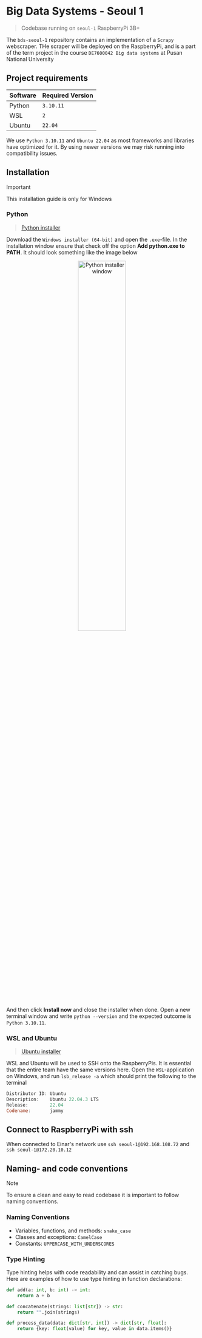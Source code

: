 # Big Data Systems - Seoul 1

> Codebase running on `seoul-1` RaspberryPi 3B+

The `bds-seoul-1` repository contains an implementation of a `Scrapy` webscraper. THe scraper will be deployed on the
RaspberryPi, and is a part of the term project in the course `DE7600042 Big data systems` at Pusan National University

## Project requirements

| Software | Required Version |
|----------|------------------|
| Python   | `3.10.11`        |
| WSL      | `2`              |
| Ubuntu   | `22.04`          |

We use `Python 3.10.11` and `Ubuntu 22.04` as most frameworks and libraries have optimized for it. By using newer
versions we may risk running into compatibility issues.

## Installation

> [!IMPORTANT]  
> This installation guide is only for Windows

### Python

> [Python installer](https://www.python.org/downloads/release/python-31011/)

Download the `Windows installer (64-bit)` and open the `.exe`-file. In the installation window ensure that check off the
option **Add python.exe to PATH**. It should look something like the image below

<div align="center">
  <img src="https://github.com/user-attachments/assets/ca85b102-c5ad-4716-a108-f79f1d065492" alt="Python installer window" width="50%">
</div>

And then click **Install now** and close the installer when done. Open a new terminal window and
write `python --version` and the expected outcome is `Python 3.10.11`.

### WSL and Ubuntu

> [Ubuntu installer](https://apps.microsoft.com/detail/9PDXGNCFSCZV?hl=neutral&gl=NO&ocid=pdpshare)

WSL and Ubuntu will be used to SSH onto the RaspberryPis. It is essential that the entire team have the same versions
here. Open the `WSL`-application on Windows, and run `lsb_release -a` which should print the following to the terminal

```powershell
Distributor ID: Ubuntu
Description:    Ubuntu 22.04.3 LTS
Release:        22.04
Codename:       jammy
```

## Connect to RaspberryPi with ssh

When connected to Einar's network use `ssh seoul-1@192.168.108.72` and `ssh seoul-1@172.20.10.12`

## Naming- and code conventions

> [!NOTE]  
> To ensure a clean and easy to read codebase it is important to follow naming conventions.

### Naming Conventions

- Variables, functions, and methods: `snake_case`
- Classes and exceptions: `CamelCase`
- Constants: `UPPERCASE_WITH_UNDERSCORES`

### Type Hinting

Type hinting helps with code readability and can assist in catching bugs. Here are examples of how to use type hinting
in function declarations:

```python
def add(a: int, b: int) -> int:
    return a + b

def concatenate(strings: list[str]) -> str:
    return "".join(strings)

def process_data(data: dict[str, int]) -> dict[str, float]:
    return {key: float(value) for key, value in data.items()}
